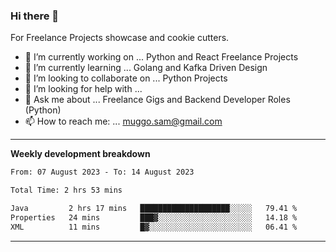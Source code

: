 ### Hi there 👋 



For Freelance Projects showcase and cookie cutters.

- 🔭 I’m currently working on ... Python and React Freelance Projects
- 🌱 I’m currently learning ... Golang and Kafka Driven Design
- 👯 I’m looking to collaborate on ... Python Projects
- 🤔 I’m looking for help with ...
- 💬 Ask me about ... Freelance Gigs and Backend Developer Roles (Python)
- 📫 How to reach me: ... muggo.sam@gmail.com
---------
**Weekly development breakdown**
<!--START_SECTION:waka-->

```txt
From: 07 August 2023 - To: 14 August 2023

Total Time: 2 hrs 53 mins

Java         2 hrs 17 mins   ████████████████████░░░░░   79.41 %
Properties   24 mins         ███▓░░░░░░░░░░░░░░░░░░░░░   14.18 %
XML          11 mins         █▓░░░░░░░░░░░░░░░░░░░░░░░   06.41 %
```

<!--END_SECTION:waka-->

----------


